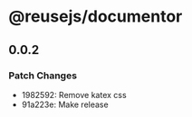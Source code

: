 # @reusejs/documentor

## 0.0.2

### Patch Changes

- 1982592: Remove katex css
- 91a223e: Make release
